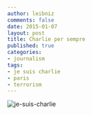 ```yaml
---
author: leibniz
comments: false
date: 2015-01-07
layout: post
title: Charlie per sempre 
published: true
categories:
- journalism
tags:
- je suis charlie
- paris
- terrorism
---
```

![je-suis-charlie](http://leibniz.me/images/vault/charlie.jpg)

